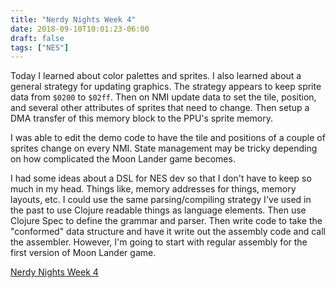 ```yaml
---
title: "Nerdy Nights Week 4"
date: 2018-09-10T10:01:23-06:00
draft: false 
tags: ["NES"]
---
```


Today I learned about color palettes and sprites. I also learned about a general
strategy for updating graphics. The strategy appears to keep sprite data from
`$0200` to `$02ff`. Then on NMI update data to set the tile, position, and
several other attributes of sprites that need to change. Then setup a DMA 
transfer of this memory block to the PPU's sprite memory. 

I was able to edit the demo code to have the tile and positions of a couple of
sprites change on every NMI. State management may be tricky depending on how
complicated the Moon Lander game becomes.

I had some ideas about a DSL for NES dev so that I don't have to keep so much 
in my head. Things like, memory addresses for things, memory layouts, etc. I
could use the same parsing/compiling strategy I've used in the past to use 
Clojure readable things as language elements. Then use Clojure Spec to define
the grammar and parser. Then write code to take the "conformed" data structure
and have it write out the assembly code and call the assembler. However, I'm 
going to start with regular assembly for the first version of Moon Lander game.

[Nerdy Nights Week 4](http://nintendoage.com/forum/messageview.cfm?catid=22&threadid=6082)
